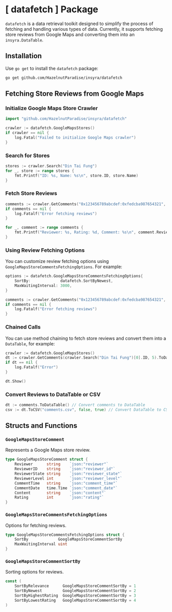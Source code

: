 # [ datafetch ] Package

`datafetch` is a data retrieval toolkit designed to simplify the process of fetching and handling various types of data. Currently, it supports fetching store reviews from Google Maps and converting them into an `insyra.DataTable`.

## Installation

Use `go get` to install the `datafetch` package:

```sh
go get github.com/HazelnutParadise/insyra/datafetch
```

## Fetching Store Reviews from Google Maps

### Initialize Google Maps Store Crawler

```go
import "github.com/HazelnutParadise/insyra/datafetch"

crawler := datafetch.GoogleMapsStores()
if crawler == nil {
    log.Fatal("Failed to initialize Google Maps crawler")
}
```

### Search for Stores

```go
stores := crawler.Search("Din Tai Fung")
for _, store := range stores {
    fmt.Printf("ID: %s, Name: %s\n", store.ID, store.Name)
}
```

### Fetch Store Reviews

```go
comments := crawler.GetComments("0x123456789abcdef:0xfedcba987654321", 5)
if comments == nil {
    log.Fatalf("Error fetching reviews")
}

for _, comment := range comments {
    fmt.Printf("Reviewer: %s, Rating: %d, Comment: %s\n", comment.Reviewer, comment.Rating, comment.Content)
}
```

### Using Review Fetching Options

You can customize review fetching options using `GoogleMapsStoreCommentsFetchingOptions`. For example:

```go
options := datafetch.GoogleMapsStoreCommentsFetchingOptions{
    SortBy:             datafetch.SortByNewest,
    MaxWaitingInterval: 3000,
}

comments := crawler.GetComments("0x123456789abcdef:0xfedcba987654321", 5, options)
if comments == nil {
    log.Fatalf("Error fetching reviews")
}
```

### Chained Calls

You can use method chaining to fetch store reviews and convert them into a `DataTable`, for example:

```go
crawler := datafetch.GoogleMapsStores()
dt := crawler.GetComments(crawler.Search("Din Tai Fung")[0].ID, 5).ToDataTable()
if dt == nil {
    log.Fatalf("Error")
}

dt.Show()
```

### Convert Reviews to DataTable or CSV

```go
dt := comments.ToDataTable() // Convert comments to DataTable
csv := dt.ToCSV("comments.csv", false, true) // Convert DataTable to CSV
```

## Structs and Functions

### `GoogleMapsStoreComment`

Represents a Google Maps store review.

```go
type GoogleMapsStoreComment struct {
    Reviewer      string    `json:"reviewer"`
    ReviewerID    string    `json:"reviewer_id"`
    ReviewerState string    `json:"reviewer_state"`
    ReviewerLevel int       `json:"reviewer_level"`
    CommentTime   string    `json:"comment_time"`
    CommentDate   time.Time `json:"comment_date"`
    Content       string    `json:"content"`
    Rating        int       `json:"rating"`
}
```

### `GoogleMapsStoreCommentsFetchingOptions`

Options for fetching reviews.

```go
type GoogleMapsStoreCommentsFetchingOptions struct {
    SortBy             GoogleMapsStoreCommentSortBy
    MaxWaitingInterval uint
}
```

### `GoogleMapsStoreCommentSortBy`

Sorting options for reviews.

```go
const (
    SortByRelevance      GoogleMapsStoreCommentSortBy = 1
    SortByNewest         GoogleMapsStoreCommentSortBy = 2
    SortByHighestRating  GoogleMapsStoreCommentSortBy = 3
    SortByLowestRating   GoogleMapsStoreCommentSortBy = 4
)
```
